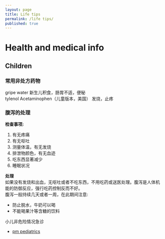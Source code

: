 ```yaml
---
layout: page
title: Life tips
permalink: /life tips/
published: true
---
```



# Health and medical info

## Children 

### 常用非处方药物  
gripe water 新生儿积食，肠胃不适，便秘  
tylenol Acetaminophen（儿童版本，美国） 发烧，止疼  

### 腹泻的处理
**检查事项:**    
1. 有无疼痛  
2. 有无呕吐
3. 测量体温，有无发烧   
4. 排泄物颜色，有无血迹  
5. 吃东西显著减少   
6. 睡眠状况  

**处理**    
如果没有发烧和出血，无呕吐或者不吃东西，不用吃药或送医处理。腹泻是人体机能的防御反应，强行吃药控制反而不好。  
腹泻一般持续几天或者一周，在此期间注意:  
- 防止脱水，牛奶可以喝  
- 不能喝果汁等含糖的饮料  


小儿非危险情况急诊   
- [pm pediatrics](https://www.pmpediatrics.com/)  




